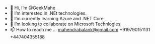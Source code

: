 - 👋 Hi, I’m @GeekMahe
- 👀 I’m interested in .NEt technologies.
- 🌱 I’m currently learning Azure and .NET Core
- 💞️ I’m looking to collaborate on Microsoft Technlogies
- 📫 How to reach me ... mahendrabalank@gmail.com +919790151131 +447404355188

<!---
GeekMahe/GeekMahe is a ✨ special ✨ repository because its `README.md` (this file) appears on your GitHub profile.
You can click the Preview link to take a look at your changes.
--->
